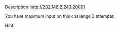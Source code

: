 Description:
http://202.148.2.243:20001


You have maximum input on this challenge 3 attempts!

Hint:
